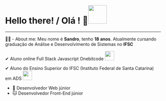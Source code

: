 <h1>Hello there! / Olá ! 🤖<img src="https://media0.giphy.com/media/KGMzZvWa5su2O5LCVR/giphy.gif?cid=6c09b952c4tyhm22a1wiatx00j3997ldr1ivm17vw50eze1m&rid=giphy.gif&ct=s" width="60px"></h1>
<hr>
<p>👨‍💻 - About me: Meu nome é <b>Sandro</b>, tenho <b>18 anos</b>. Atualmente cursando graduação de Análise e Desenvolvimento de Sistemas no <b>IFSC</b></p>
<p>✔ Aluno online Full Stack Javascript Onebitcode  <a href="https://onebitcode.com/lp/"><img src='https://user-images.githubusercontent.com/93799829/186529573-91dd08a8-1cee-43d8-98a2-d09251710594.jpg' width="30px"></a></p>
<p>✔ Aluno do Ensino Superior do IFSC (Instituto Federal de Santa Catarina) em ADS <a href="https://www.ifsc.edu.br"><img src='https://programassociaisbr.com.br/wp-content/uploads/2022/08/brasil-conta-com-instituto-federal-em-27-estados-atualmente-517abfda5b40f-300x250.png' width="30px"></a></p>

- 🐉 Desenvolvedor Web júnior
- 🐱 Desenvolvedor Front-End júnior

